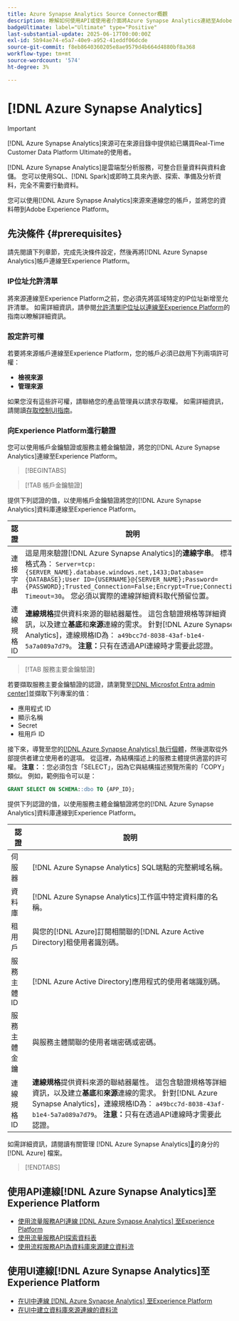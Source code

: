 ```yaml
---
title: Azure Synapse Analytics Source Connector概觀
description: 瞭解如何使用API或使用者介面將Azure Synapse Analytics連結至Adobe Experience Platform。
badgeUltimate: label="Ultimate" type="Positive"
last-substantial-update: 2025-06-17T00:00:00Z
exl-id: 5b94ae74-e5a7-40e9-a952-41eddf06dcde
source-git-commit: f8eb8640360205e8ae9579d4b664d4880bf8a368
workflow-type: tm+mt
source-wordcount: '574'
ht-degree: 3%

---
```


# [!DNL Azure Synapse Analytics]

>[!IMPORTANT]
>
>[!DNL Azure Synapse Analytics]來源可在來源目錄中提供給已購買Real-Time Customer Data Platform Ultimate的使用者。

[!DNL Azure Synapse Analytics]是雲端型分析服務，可整合巨量資料與資料倉儲。 您可以使用SQL、[!DNL Spark]或即時工具來內嵌、探索、準備及分析資料，完全不需要行動資料。

您可以使用[!DNL Azure Synapse Analytics]來源來連線您的帳戶，並將您的資料帶到Adobe Experience Platform。

## 先決條件 {#prerequisites}

請先閱讀下列章節，完成先決條件設定，然後再將[!DNL Azure Synapse Analytics]帳戶連線至Experience Platform。

### IP位址允許清單

將來源連線至Experience Platform之前，您必須先將區域特定的IP位址新增至允許清單。 如需詳細資訊，請參閱[允許清單IP位址以連線至Experience Platform](../../ip-address-allow-list.md)的指南以瞭解詳細資訊。

### 設定許可權

若要將來源帳戶連線至Experience Platform，您的帳戶必須已啟用下列兩項許可權：

* **檢視來源**
* **管理來源**

如果您沒有這些許可權，請聯絡您的產品管理員以請求存取權。 如需詳細資訊，請閱讀[存取控制UI指南](../../../access-control/ui/overview.md)。

### 向Experience Platform進行驗證

您可以使用帳戶金鑰驗證或服務主體金鑰驗證，將您的[!DNL Azure Synapse Analytics]連線至Experience Platform。

>[!BEGINTABS]

>[!TAB 帳戶金鑰驗證]

提供下列認證的值，以使用帳戶金鑰驗證將您的[!DNL Azure Synapse Analytics]資料庫連線至Experience Platform。

| 認證 | 說明 |
| --- | --- |
| 連接字串 | 這是用來驗證[!DNL Azure Synapse Analytics]的&#x200B;**連線字串**。 標準格式為： `Server=tcp:{SERVER_NAME}.database.windows.net,1433;Database={DATABASE};User ID={USERNAME}@{SERVER_NAME};Password={PASSWORD};Trusted_Connection=False;Encrypt=True;Connection Timeout=30`。 您必須以實際的連線詳細資料取代預留位置。 |
| 連線規格ID | **連線規格**&#x200B;提供資料來源的聯結器屬性。 這包含驗證規格等詳細資訊，以及建立&#x200B;**基底**&#x200B;和&#x200B;**來源**&#x200B;連線的需求。 針對[!DNL Azure Synapse Analytics]，連線規格ID為： `a49bcc7d-8038-43af-b1e4-5a7a089a7d79`。 **注意：**&#x200B;只有在透過API連線時才需要此認證。 |

>[!TAB 服務主要金鑰驗證]

若要擷取服務主要金鑰驗證的認證，請瀏覽至[[!DNL Microsfot Entra admin center]](https://entra.microsoft.com/#home)並擷取下列專案的值：

* 應用程式 ID
* 顯示名稱
* Secret
* 租用戶 ID

接下來，導覽至您的[[!DNL Azure Synapse Analytics] 執行個體](https://azure.microsoft.com/en-ca/products/synapse-analytics)，然後選取從外部提供者建立使用者的選項。 從這裡，為結構描述上的服務主體提供適當的許可權。 **注意：**：您必須包含「SELECT」，因為它與結構描述預覽所需的「COPY」類似。 例如，範例指令可以是：

```SQL
GRANT SELECT ON SCHEMA::dbo TO {APP_ID};
```

提供下列認證的值，以使用服務主體金鑰驗證將您的[!DNL Azure Synapse Analytics]資料庫連線到Experience Platform。

| 認證 | 說明 |
| --- | --- |
| 伺服器 | [!DNL Azure Synapse Analytics] SQL端點的完整網域名稱。 |
| 資料庫 | [!DNL Azure Synapse Analytics]工作區中特定資料庫的名稱。 |
| 租用戶 | 與您的[!DNL Azure]訂閱相關聯的[!DNL Azure Active Directory]租使用者識別碼。 |
| 服務主體 ID | [!DNL Azure Active Directory]應用程式的使用者端識別碼。 |
| 服務主體金鑰 | 與服務主體關聯的使用者端密碼或密碼。 |
| 連線規格ID | **連線規格**&#x200B;提供資料來源的聯結器屬性。 這包含驗證規格等詳細資訊，以及建立&#x200B;**基底**&#x200B;和&#x200B;**來源**&#x200B;連線的需求。 針對[!DNL Azure Synapse Analytics]，連線規格ID為： `a49bcc7d-8038-43af-b1e4-5a7a089a7d79`。 **注意：**&#x200B;只有在透過API連線時才需要此認證。 |

如需詳細資訊，請閱讀有關管理 [!DNL Azure Synapse Analytics][&#128279;](https://learn.microsoft.com/en-us/azure/synapse-analytics/synapse-service-identity)的身分的[!DNL Azure] 檔案。

>[!ENDTABS]

## 使用API連線[!DNL Azure Synapse Analytics]至Experience Platform

* [使用流量服務API連線 [!DNL Azure Synapse Analytics] 至Experience Platform](../../tutorials/api/create/databases/synapse-analytics.md)
* [使用流量服務API探索資料表](../../tutorials/api/explore/tabular.md)
* [使用流程服務API為資料庫來源建立資料流](../../tutorials/api/collect/database-nosql.md)

## 使用UI連線[!DNL Azure Synapse Analytics]至Experience Platform

* [在UI中連線 [!DNL Azure Synapse Analytics] 至Experience Platform](../../tutorials/ui/create/databases/synapse-analytics.md)
* [在UI中建立資料庫來源連線的資料流](../../tutorials/ui/dataflow/databases.md)


